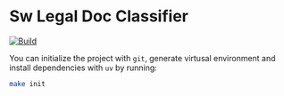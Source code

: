 # Sw Legal Doc Classifier

[![Build](https://github.com/ardaaras99/sw-legal-doc-classifier/actions/workflows/build.yml/badge.svg)](https://github.com/ardaaras99/sw-legal-doc-classifier/actions/workflows/build.yml)


You can initialize the project with `git`, generate virtusal environment and install dependencies with `uv` by running:

```sh
make init
```

